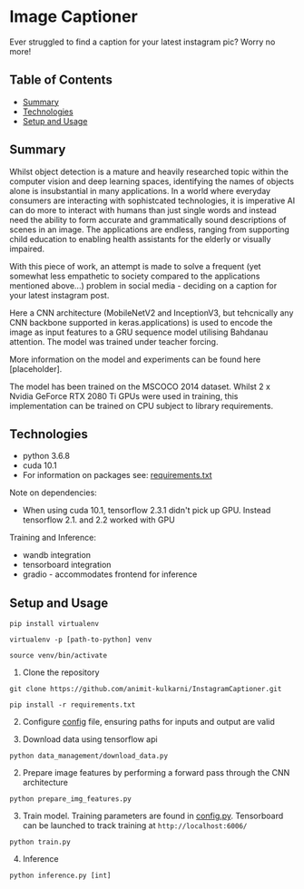 # Image Captioner

Ever struggled to find a caption for your latest instagram pic? Worry no more!

## Table of Contents
* [Summary](#summary)
* [Technologies](#technologies)
* [Setup and Usage](#setup-and-usage)

## Summary
Whilst object detection is a mature and heavily researched topic within the computer vision and deep learning spaces, identifying the names of objects alone is insubstantial in many applications. In a world where everyday consumers are interacting with sophistcated technologies, it is imperative AI can do more to interact with humans than just single words and instead need the ability to form accurate and grammatically sound descriptions of scenes in an image. The applications are endless, ranging from supporting child education to enabling health assistants for the elderly or visually impaired.  

With this piece of work, an attempt is made to solve a frequent (yet somewhat less empathetic to society compared to the applications mentioned above...) problem in social media - deciding on a caption for your latest instagram post. 

Here a CNN architecture (MobileNetV2 and InceptionV3, but tehcnically any CNN backbone supported in keras.applications) is used to encode the image as input features to a GRU sequence model utilising Bahdanau attention. The model was trained under teacher forcing.

More information on the model and experiments can be found here [placeholder].  

The model has been trained on the MSCOCO 2014 dataset. Whilst 2 x Nvidia GeForce RTX 2080 Ti GPUs were used in training, this implementation can be trained on CPU subject to library requirements.

## Technologies
* python 3.6.8
* cuda 10.1
* For information on packages see: [requirements.txt](requirements.txt)

Note on dependencies:
* When using cuda 10.1, tensorflow 2.3.1 didn't pick up GPU. Instead tensorflow 2.1. and 2.2 worked with GPU

Training and Inference:
* wandb integration
* tensorboard integration
* gradio - accommodates frontend for inference

## Setup and Usage

~~~
pip install virtualenv

virtualenv -p [path-to-python] venv

source venv/bin/activate
~~~

1. Clone the repository

~~~
git clone https://github.com/animit-kulkarni/InstagramCaptioner.git

pip install -r requirements.txt
~~~
2. Configure [config](config.py) file, ensuring paths for inputs and output are valid

3. Download data using tensorflow api

~~~
python data_management/download_data.py
~~~

2. Prepare image features by performing a forward pass through the CNN architecture

~~~
python prepare_img_features.py
~~~

3. Train model. Training parameters are found in [config.py](config.py). Tensorboard can be launched to track training at `http://localhost:6006/`

~~~
python train.py
~~~

4. Inference

~~~
python inference.py [int]
~~~

